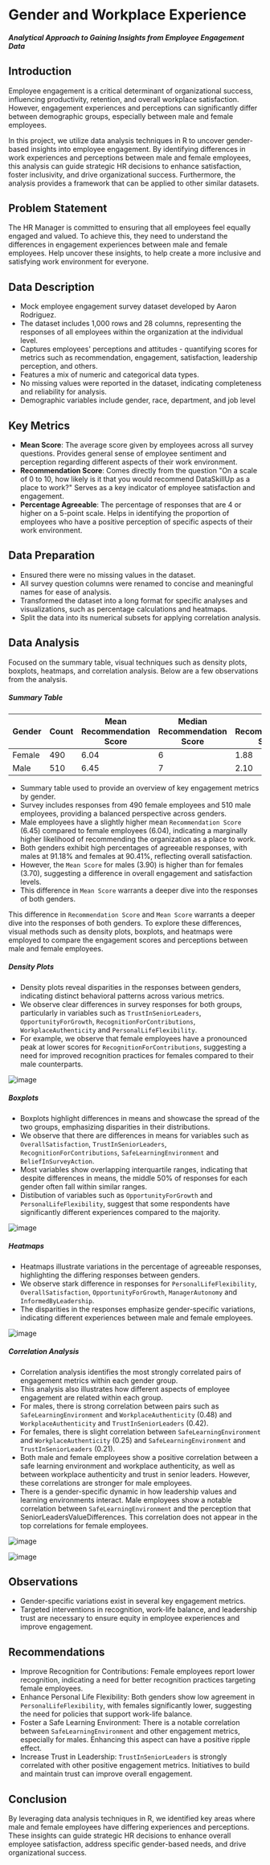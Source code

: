 # Gender and Workplace Experience
#### _Analytical Approach to Gaining Insights from Employee Engagement Data_

## Introduction
Employee engagement is a critical determinant of organizational success, influencing productivity, retention, and overall workplace satisfaction. However, engagement experiences and perceptions can significantly differ between demographic groups, especially between male and female employees.

In this project, we utilize data analysis techniques in R to uncover gender-based insights into employee engagement. By identifying differences in work experiences and perceptions between male and female employees, this analysis can guide strategic HR decisions to enhance satisfaction, foster inclusivity, and drive organizational success. Furthermore, the analysis provides a framework that can be applied to other similar datasets. 

## Problem Statement
The HR Manager is committed to ensuring that all employees feel equally engaged and valued. To achieve this, they need to understand the differences in engagement experiences between male and female employees. Help uncover these insights, to help create a more inclusive and satisfying work environment for everyone.

## Data Description
- Mock employee engagement survey dataset developed by Aaron Rodriguez.
- The dataset includes 1,000 rows and 28 columns, representing the responses of all employees within the organization at the individual level.
- Captures employees' perceptions and attitudes -  quantifying scores for metrics such as recommendation, engagement, satisfaction, leadership perception, and others.
- Features a mix of numeric and categorical data types.
- No missing values were reported in the dataset, indicating completeness and reliability for analysis.
- Demographic variables include gender, race, department, and job level

## Key Metrics
- **Mean Score**: The average score given by employees across all survey questions. Provides general sense of employee sentiment and perception regarding different aspects of their work environment.
- **Recommendation Score**: Comes directly from the question "On a scale of 0 to 10, how likely is it that you would recommend DataSkillUp as a place to work?" Serves as a key indicator of employee satisfaction and engagement.
- **Percentage Agreeable**: The percentage of responses that are 4 or higher on a 5-point scale. Helps in identifying the proportion of employees who have a positive perception of specific aspects of their work environment.

## Data Preparation
- Ensured there were no missing values in the dataset. 
- All survey question columns were renamed to concise and meaningful names for ease of analysis.
- Transformed the dataset into a long format for specific analyses and visualizations, such as percentage calculations and heatmaps.
- Split the data into its numerical subsets for applying correlation analysis.

## Data Analysis
Focused on the summary table, visual techniques such as density plots, boxplots, heatmaps, and correlation analysis. Below are a few observations from the analysis.

##### _Summary Table_

| Gender | Count | Mean Recommendation Score | Median Recommendation Score | SD Recommendation Score | Percentage Agreeable |  Mean Score         |
|--------|-------|---------------------------|-----------------------------|-------------------------|----------------------|---------------------|
| Female | 490   | 6.04                      | 6                           | 1.88                    | 90.41                | 3.70                |
| Male   | 510   | 6.45                      | 7                           | 2.10                    | 91.18                | 3.90                |

- Summary table used to provide an overview of key engagement metrics by gender.
- Survey includes responses from 490 female employees and 510 male employees, providing a balanced perspective across genders.
- Male employees have a slightly higher mean `Recommendation Score` (6.45) compared to female employees (6.04), indicating a marginally higher likelihood of recommending the organization as a place to work.
- Both genders exhibit high percentages of agreeable responses, with males at 91.18% and females at 90.41%, reflecting overall satisfaction.
- However, the `Mean Score` for males (3.90) is higher than for females (3.70), suggesting a difference in overall engagement and satisfaction levels.
- This difference in `Mean Score` warrants a deeper dive into the responses of both genders. 

This difference in `Recommendation Score` and `Mean Score` warrants a deeper dive into the responses of both genders. To explore these differences, visual methods such as density plots, boxplots, and heatmaps were employed to compare the engagement scores and perceptions between male and female employees.

##### _Density Plots_
 - Density plots reveal disparities in the responses between genders, indicating distinct behavioral patterns across various metrics.
 - We observe clear differences in survey responses for both groups, particularly in variables such as `TrustInSeniorLeaders`, `OpportunityForGrowth`, `RecognitionForContributions`, `WorkplaceAuthenticity` and `PersonalLifeFlexibility`.
 - For example, we observe that female employees have a pronounced peak at lower scores for `RecognitionForContributions`, suggesting a need for improved recognition practices for females compared to their male counterparts.
 

![image](https://github.com/isabhinav/HREngagement1/assets/130937665/0c9f8453-2b44-4ed1-9bf7-d4c8b97e2ec2)


##### _Boxplots_
 - Boxplots highlight differences in means and showcase the spread of the two groups, emphasizing disparities in their distributions.
 - We observe that there are differences in means for variables such as `OverallSatisfaction`, `TrustInSeniorLeaders`, `RecognitionForContributions`, `SafeLearningEnvironment` and `BeliefInSurveyAction`.
 - Most variables show overlapping interquartile ranges, indicating that despite differences in means, the middle 50% of responses for each gender often fall within similar ranges.
 - Distibution of variables such as `OpportunityForGrowth` and `PersonalLifeFlexibility`, suggest that some respondents have significantly different experiences compared to the majority.
 

![image](https://github.com/isabhinav/HREngagement1/assets/130937665/577b045d-cd39-4a93-831d-aef72ff75f49)



##### _Heatmaps_
 - Heatmaps illustrate variations in the percentage of agreeable responses, highlighting the differing responses between genders.
 - We observe stark difference in responses for `PersonalLifeFlexibility`, `OverallSatisfaction`, `OpportunityForGrowth`, `ManagerAutonomy` and `InformedByLeadership`.
 - The disparities in the responses emphasize gender-specific variations, indicating different experiences between male and female employees.
 

![image](https://github.com/isabhinav/HREngagement1/assets/130937665/fdd20607-d465-4fb2-aa46-ac923443ccea)


##### _Correlation Analysis_
 - Correlation analysis identifies the most strongly correlated pairs of engagement metrics within each gender group.
 - This analysis also illustrates how different aspects of employee engagement are related within each group.
 - For males, there is strong correlation between pairs such as `SafeLearningEnvironment` and `WorkplaceAuthenticity` (0.48) and `WorkplaceAuthenticity` and `TrustInSeniorLeaders` (0.42).
 - For females, there is slight correlation between `SafeLearningEnvironment` and `WorkplaceAuthenticity` (0.25) and `SafeLearningEnvironment` and `TrustInSeniorLeaders` (0.21).
 - Both male and female employees show a positive correlation between a safe learning environment and workplace authenticity, as well as between workplace authenticity and trust in senior leaders. However, these correlations are stronger for male employees.
 - There is a gender-specific dynamic in how leadership values and learning environments interact. Male employees show a notable correlation between `SafeLearningEnvironment` and the perception that SeniorLeadersValueDifferences. This correlation does not appear in the top correlations for female employees.


![image](https://github.com/isabhinav/HREngagement1/assets/130937665/6cea9203-971a-4f6c-ae88-6b3f97a726cb)


![image](https://github.com/isabhinav/HREngagement1/assets/130937665/23f8387e-c0e7-4f75-9340-77d068b68ef8)



## Observations 
- Gender-specific variations exist in several key engagement metrics.
- Targeted interventions in recognition, work-life balance, and leadership trust are necessary to ensure equity in employee experiences and improve engagement.

 

## Recommendations  
- Improve Recognition for Contributions: Female employees report lower recognition, indicating a need for better recognition practices targeting female employees.
- Enhance Personal Life Flexibility: Both genders show low agreement in `PersonalLifeFlexibility`, with females significantly lower, suggesting the need for policies that support work-life balance.
- Foster a Safe Learning Environment: There is a notable correlation between `SafeLearningEnvironment` and other engagement metrics, especially for males. Enhancing this aspect can have a positive ripple effect.
- Increase Trust in Leadership: `TrustInSeniorLeaders` is strongly correlated with other positive engagement metrics. Initiatives to build and maintain trust can improve overall engagement.

## Conclusion
By leveraging data analysis techniques in R, we identified key areas where male and female employees have differing experiences and perceptions. These insights can guide strategic HR decisions to enhance overall employee satisfaction, address specific gender-based needs, and drive organizational success. 

